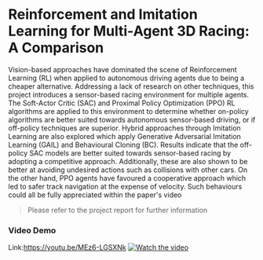 # Reinforcement and Imitation Learning for Multi-Agent 3D Racing: A Comparison
Vision-based approaches have dominated the scene of Reinforcement Learning (RL) when applied to autonomous driving agents due to being a cheaper alternative. Addressing a lack of research on other techniques, this project introduces a sensor-based racing environment for multiple agents. The Soft-Actor Critic (SAC) and Proximal Policy Optimization (PPO) RL algorithms are applied to this environment to determine whether on-policy algorithms are better suited towards autonomous sensor-based driving, or if off-policy techniques are superior. Hybrid approaches through Imitation Learning are also explored which apply Generative Adversarial Imitation Learning (GAIL) and Behavioural Cloning (BC). Results indicate that the off-policy SAC models are better suited towards sensor-based racing by adopting a competitive approach. Additionally, these are also shown to be better at avoiding undesired actions such as collisions with other cars. On the other hand, PPO agents have favoured a cooperative approach which led to safer track navigation at the expense of velocity. Such behaviours could all be fully appreciated within the paper's video

> Please refer to the project report for further information

### Video Demo
Link:https://youtu.be/MEz6-LGSXNk
[![Watch the video](https://img.youtube.com/vi/MEz6-LGSXNk/maxresdefault.jpg)](https://youtu.be/MEz6-LGSXNk)
